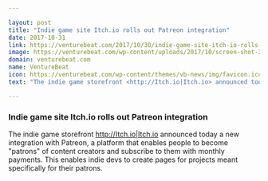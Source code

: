 ```yaml
---

layout: post
title: "Indie game site Itch.io rolls out Patreon integration"
date: 2017-10-31
link: https://venturebeat.com/2017/10/30/indie-game-site-itch-io-rolls-out-patreon-integration/
image: https://venturebeat.com/wp-content/uploads/2017/10/screen-shot-2017-10-30-at-12-42-35-pm.png?fit=780%2C329&strip=all
domain: venturebeat.com
name: VentureBeat
icon: https://venturebeat.com/wp-content/themes/vb-news/img/favicon.ico
text: "The indie game storefront <http://Itch.io|Itch.io> announced today a new integration with Patreon, a platform that enables people to become "patrons" of content creators and subscribe to them with monthly payments. This enables indie devs to create pages for projects meant specifically for their patrons."

---
```


### Indie game site Itch.io rolls out Patreon integration

The indie game storefront <http://Itch.io|Itch.io> announced today a new integration with Patreon, a platform that enables people to become "patrons" of content creators and subscribe to them with monthly payments. This enables indie devs to create pages for projects meant specifically for their patrons.